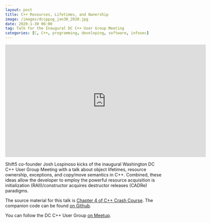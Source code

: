 ```yaml
---
layout: post
title: C++ Resources, Lifetimes, and Ownership
image: /images/dccppug_jan30_2020.jpg
date: 2020-1-30 06:00
tag: Talk for the Inaugural DC C++ User Group Meeting
categories: [C, C++, programming, developing, software, infosec]
---
```


<iframe src="https://player.vimeo.com/video/388745403" width="640" height="360" frameborder="0" allow="autoplay; fullscreen" allowfullscreen></iframe>

Shift5 co-founder Josh Lospinoso kicks of the inaugural Washington DC C++ User Group Meeting with a talk about object lifetimes, resource ownership, exceptions, and copy/move semantics in C++. Combined, these ideas allow the developer to employ the powerful resource acquisition is initialization (RAII)/constructor acquires destructor releases (CADRe) paradigms.

The source material for this talk is [Chapter 4 of C++ Crash Course](https://ccc.codes). The companion code can be found [on Github](https://github.com/JLospinoso/ccc/tree/master/chapter_4).

You can follow the DC C++ User Group [on Meetup](https://www.meetup.com/dccppug/).
